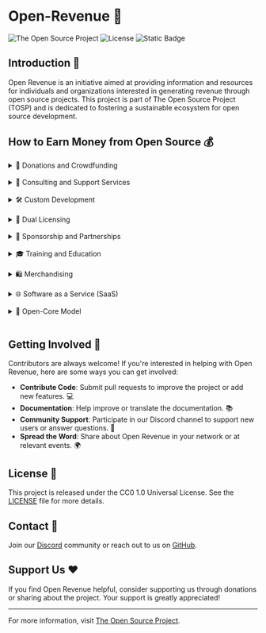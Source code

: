 # Open-Revenue 🚀

![The Open Source Project](https://img.shields.io/badge/Org-The%20Open%20Source%20Project-blue?style=flat-square&link=https%3A%2F%2Fgithub.com%2FThe-Open-Source-Project-TOSP)
![License](https://img.shields.io/badge/License-CC0_1.0-orange.svg?style=flat-square&link=https://creativecommons.org/publicdomain/zero/1.0/)
![Static Badge](https://img.shields.io/badge/Chat-Discord-limegreen?style=flat-square&link=https%3A%2F%2Fdiscord.gg%2FQMzvmuSh2v)

## Introduction 📖

Open Revenue is an initiative aimed at providing information and resources for individuals and organizations interested in generating revenue through open source projects. This project is part of The Open Source Project (TOSP) and is dedicated to fostering a sustainable ecosystem for open source development.

## How to Earn Money from Open Source 💰

<details>
<summary>🤝 Donations and Crowdfunding</summary>
<br/>
<table>
<tr><td><b>📝 Description</b></td><td>Encourage user and business donations to support the project.</td></tr>
<tr><td><b>🖥️ Example Platforms</b></td><td>Patreon, Open Collective, and Kickstarter.</td></tr>
<tr><td><b>♟️ Strategies</b></td><td>Create compelling campaigns, set achievable goals, and offer incentives for supporters.</td></tr>
</table>
<p><b>🔍 More Details:</b> <a href="#">Donations and Crowdfunding Guide</a></p>
</details>
<br/>

<details>
<summary>💼 Consulting and Support Services</summary>
<br/>
<table>
<tr><td><b>📝 Description</b></td><td>Offer professional consulting or support services for using or integrating the open source project.</td></tr>
<tr><td><b>👥 Potential Clients</b></td><td>Businesses and organizations using your project.</td></tr>
<tr><td><b>💰 Revenue Model</b></td><td>Hourly or project-based billing.</td></tr>
</table>
<p><b>🔍 More Details:</b> <a href="#">Consulting Services Guide</a></p>
</details>
<br/>

<details>
<summary>🛠️ Custom Development</summary>
<br/>
<table>
<tr><td><b>📝 Description</b></td><td>Provide custom development services for users needing specific features or integrations.</td></tr>
<tr><td><b>🌐 Scope</b></td><td>Tailored solutions that extend or enhance the core open source project.</td></tr>
<tr><td><b>🛤️ Approach</b></td><td>Work closely with clients to understand their needs and deliver bespoke solutions.</td></tr>
</table>
<p><b>🔍 More Details:</b> <a href="#">Custom Development Opportunities</a></p>
</details>
<br/>

<details>
<summary>📜 Dual Licensing</summary>
<br/>
<table>
<tr><td><b>📝 Description</b></td><td>Offer the project under both open source and commercial licenses.</td></tr>
<tr><td><b>🛠️ Use Case</b></td><td>Commercial license for companies requiring exclusive features or support.</td></tr>
<tr><td><b>🌟 Benefits</b></td><td>Balances open source ethos with commercial viability.</td></tr>
</table>
<p><b>🔍 More Details:</b> <a href="#">Understanding Dual Licensing</a></p>
</details>
<br/>

<details>
<summary>🤝 Sponsorship and Partnerships</summary>
<br/>
<table>
<tr><td><b>📝 Description</b></td><td>Establish relationships with businesses that benefit from the project.</td></tr>
<tr><td><b>🚀 Opportunities</b></td><td>Brand placements, sponsored features, or joint marketing efforts.</td></tr>
<tr><td><b>🎯 Target Partners</b></td><td>Companies in related industries or with aligned interests.</td></tr>
</table>
<p><b>🔍 More Details:</b> <a href="#">Sponsorship and Partnership Guide</a></p>
</details>
<br/>

<details>
<summary>🎓 Training and Education</summary>
<br/>
<table>
<tr><td><b>📝 Description</b></td><td>Offer training programs, workshops, or online courses about the project.</td></tr>
<tr><td><b>🎨 Formats</b></td><td>In-person sessions, webinars, e-learning courses.</td></tr>
<tr><td><b>👥 Audience</b></td><td>New users, developers, or organizations adopting the project.</td></tr>
</table>
<p><b>🔍 More Details:</b> <a href="#">Training and Education Programs</a></p>
</details>
<br/>

<details>
<summary>🛍️ Merchandising</summary>
<br/>
<table>
<tr><td><b>📝 Description</b></td><td>Sell branded merchandise related to the project.</td></tr>
<tr><td><b>📦 Products</b></td><td>T-shirts, stickers, mugs, and other memorabilia.</td></tr>
<tr><td><b>📣 Marketing</b></td><td>Leverage project branding and community engagement.</td></tr>
</table>
<p><b>🔍 More Details:</b> <a href="#">Merchandise Catalogue</a></p>
</details>
<br />

<details>
<summary>🌐 Software as a Service (SaaS)</summary>
<br/>
<table>
<tr><td><b>📝 Description</b></td><td>Offer a hosted version of the open source project as a service.</td></tr>
<tr><td><b>🛠️ Features</b></td><td>Provide a managed, scalable, and updated service with added functionalities.</td></tr>
<tr><td><b>💰 Revenue Model</b></td><td>Subscription-based, with different tiers for various features and usage levels.</td></tr>
<tr><td><b>🎯 Target Audience</b></td><td>Businesses and individuals who prefer a managed solution over self-hosting.</td></tr>
<tr><td><b>🚀 Advantages</b></td><td>Regular income stream, broader user base, and opportunities for upselling premium features.</td></tr>
</table>
<p><b>🔍 More Details:</b> <a href="#">SaaS Model Guide</a></p>
</details>
<br/>

<details>
<summary>🔐 Open-Core Model</summary>
<br/>
<table>
<tr><td><b>📝 Description</b></td><td>Utilize an open-core model where the majority of code is open source, but a portion is proprietary, often targeted at enterprises.</td></tr>
<tr><td><b>🌐 Approach</b></td><td>Open-source the core software while offering proprietary modules or extensions, especially for enterprise use.</td></tr>
<tr><td><b>💰 Revenue Source</b></td><td>Companies pay for using enterprise-specific modules or integrations.</td></tr>
<tr><td><b>🛠️ Challenge</b></td><td>Separating proprietary features from the open-source code base into distinct packages or modules, requiring a well-architected project setup.</td></tr>
<tr><td><b>🎯 Ideal For</b></td><td>Projects that can offer valuable additional features for enterprise environments, such as advanced configuration for production use.</td></tr>
</table>
<p><b>🔍 More Details:</b> <a href="#">Guide on Implementing the Open-Core Model</a></p>
</details>
<br/>


## Getting Involved 🤗

Contributors are always welcome! If you're interested in helping with Open Revenue, here are some ways you can get involved:

- **Contribute Code**: Submit pull requests to improve the project or add new features. 💻
- **Documentation**: Help improve or translate the documentation. 📚
- **Community Support**: Participate in our Discord channel to support new users or answer questions. 💬
- **Spread the Word**: Share about Open Revenue in your network or at relevant events. 🌍

## License 📄

This project is released under the CC0 1.0 Universal License. See the [LICENSE](LICENSE) file for more details.

## Contact 📩

Join our [Discord](https://discord.gg/QMzvmuSh2v) community or reach out to us on [GitHub](https://github.com/The-Open-Source-Project-TOSP).

## Support Us ❤️

If you find Open Revenue helpful, consider supporting us through donations or sharing about the project. Your support is greatly appreciated!

---

For more information, visit [The Open Source Project](https://github.com/The-Open-Source-Project-TOSP).